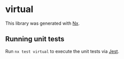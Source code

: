 # virtual

This library was generated with [Nx](https://nx.dev).

## Running unit tests

Run `nx test virtual` to execute the unit tests via [Jest](https://jestjs.io).
